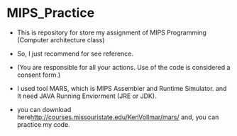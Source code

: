# MIPS_Practice
- This is repository for store my assignment of MIPS Programming (Computer architecture class)

- So, I just recommend for see reference.
- (You are responsible for all your actions. Use of the code is considered a consent form.)

- I used tool MARS, which is MIPS Assembler and Runtime Simulator. and It need JAVA Running Enviorment (JRE or JDK).
- you can download here<http://courses.missouristate.edu/KenVollmar/mars/> and, you can practice my code.
